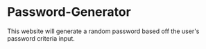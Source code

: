 # Password-Generator
This website will generate a random password based off the user's password criteria input.
